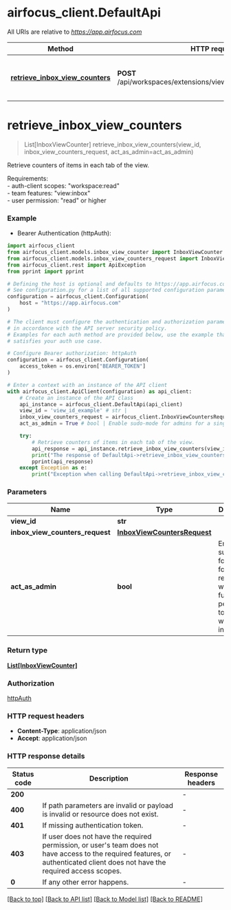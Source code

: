 # airfocus_client.DefaultApi

All URIs are relative to *https://app.airfocus.com*

Method | HTTP request | Description
------------- | ------------- | -------------
[**retrieve_inbox_view_counters**](DefaultApi.md#retrieve_inbox_view_counters) | **POST** /api/workspaces/extensions/views/inbox/{viewId}/counters | Retrieve counters of items in each tab of the view.


# **retrieve_inbox_view_counters**
> List[InboxViewCounter] retrieve_inbox_view_counters(view_id, inbox_view_counters_request, act_as_admin=act_as_admin)

Retrieve counters of items in each tab of the view.

Requirements:<br/>- auth-client scopes: "workspace:read"<br/>- team features: "view:inbox"<br/>- user permission: "read" or higher

### Example

* Bearer Authentication (httpAuth):

```python
import airfocus_client
from airfocus_client.models.inbox_view_counter import InboxViewCounter
from airfocus_client.models.inbox_view_counters_request import InboxViewCountersRequest
from airfocus_client.rest import ApiException
from pprint import pprint

# Defining the host is optional and defaults to https://app.airfocus.com
# See configuration.py for a list of all supported configuration parameters.
configuration = airfocus_client.Configuration(
    host = "https://app.airfocus.com"
)

# The client must configure the authentication and authorization parameters
# in accordance with the API server security policy.
# Examples for each auth method are provided below, use the example that
# satisfies your auth use case.

# Configure Bearer authorization: httpAuth
configuration = airfocus_client.Configuration(
    access_token = os.environ["BEARER_TOKEN"]
)

# Enter a context with an instance of the API client
with airfocus_client.ApiClient(configuration) as api_client:
    # Create an instance of the API class
    api_instance = airfocus_client.DefaultApi(api_client)
    view_id = 'view_id_example' # str | 
    inbox_view_counters_request = airfocus_client.InboxViewCountersRequest() # InboxViewCountersRequest | 
    act_as_admin = True # bool | Enable sudo-mode for admins for a single request, which gives full permission to all workspaces in the team. (optional)

    try:
        # Retrieve counters of items in each tab of the view.
        api_response = api_instance.retrieve_inbox_view_counters(view_id, inbox_view_counters_request, act_as_admin=act_as_admin)
        print("The response of DefaultApi->retrieve_inbox_view_counters:\n")
        pprint(api_response)
    except Exception as e:
        print("Exception when calling DefaultApi->retrieve_inbox_view_counters: %s\n" % e)
```



### Parameters


Name | Type | Description  | Notes
------------- | ------------- | ------------- | -------------
 **view_id** | **str**|  | 
 **inbox_view_counters_request** | [**InboxViewCountersRequest**](InboxViewCountersRequest.md)|  | 
 **act_as_admin** | **bool**| Enable sudo-mode for admins for a single request, which gives full permission to all workspaces in the team. | [optional] 

### Return type

[**List[InboxViewCounter]**](InboxViewCounter.md)

### Authorization

[httpAuth](../README.md#httpAuth)

### HTTP request headers

 - **Content-Type**: application/json
 - **Accept**: application/json

### HTTP response details

| Status code | Description | Response headers |
|-------------|-------------|------------------|
**200** |  |  -  |
**400** | If path parameters are invalid or payload is invalid or resource does not exist. |  -  |
**401** | If missing authentication token. |  -  |
**403** | If user does not have the required permission, or user&#39;s team does not have access to the required features, or authenticated client does not have the required access scopes. |  -  |
**0** | If any other error happens. |  -  |

[[Back to top]](#) [[Back to API list]](../README.md#documentation-for-api-endpoints) [[Back to Model list]](../README.md#documentation-for-models) [[Back to README]](../README.md)

